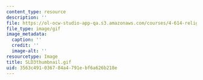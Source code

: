 ```yaml
---
content_type: resource
description: ''
file: https://ol-ocw-studio-app-qa.s3.amazonaws.com/courses/4-614-religious-architecture-and-islamic-cultures-fall-2002/3563c491036784a4791ebf6a626b218e_SLD3thumbnail.gif
file_type: image/gif
image_metadata:
  caption: ''
  credit: ''
  image-alt: ''
resourcetype: Image
title: SLD3thumbnail.gif
uid: 3563c491-0367-84a4-791e-bf6a626b218e
---
```

